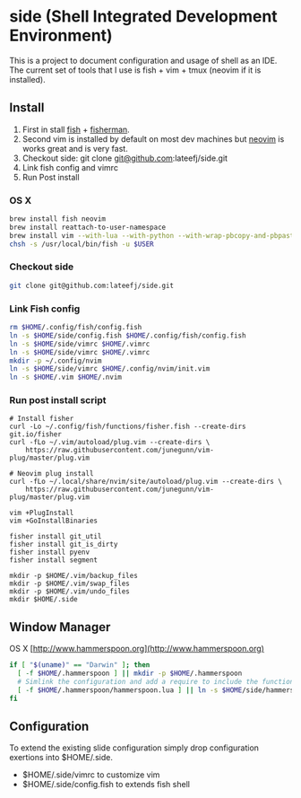 # side (Shell Integrated Development Environment)

This is a project to document configuration and usage of shell as an IDE. The current set of tools that I use is fish + vim + tmux (neovim if it is installed).

## Install 
1. First in stall [fish](https://fishshell.com/) + [fisherman](http://fisherman.sh/).
1. Second vim is installed by default on most dev machines but [neovim](https://github.com/neovim/neovim/wiki/Installing-Neovim) is works great and is very fast.
1. Checkout side: git clone git@github.com:lateefj/side.git
1. Link fish config and vimrc
1. Run Post install


### OS X

```bash
brew install fish neovim
brew install reattach-to-user-namespace
brew install vim --with-lua --with-python --with-wrap-pbcopy-and-pbpaste
chsh -s /usr/local/bin/fish -u $USER
```

### Checkout side

```bash
git clone git@github.com:lateefj/side.git
```

### Link Fish config

```bash
rm $HOME/.config/fish/config.fish
ln -s $HOME/side/config.fish $HOME/.config/fish/config.fish
ln -s $HOME/side/vimrc $HOME/.vimrc
ln -s $HOME/side/vimrc $HOME/.vimrc
mkdir -p ~/.config/nvim
ln -s $HOME/side/vimrc $HOME/.config/nvim/init.vim
ln -s $HOME/.vim $HOME/.nvim
```

### Run post install script

```
# Install fisher
curl -Lo ~/.config/fish/functions/fisher.fish --create-dirs git.io/fisher
curl -fLo ~/.vim/autoload/plug.vim --create-dirs \
    https://raw.githubusercontent.com/junegunn/vim-plug/master/plug.vim

# Neovim plug install
curl -fLo ~/.local/share/nvim/site/autoload/plug.vim --create-dirs \
    https://raw.githubusercontent.com/junegunn/vim-plug/master/plug.vim

vim +PlugInstall
vim +GoInstallBinaries

fisher install git_util
fisher install git_is_dirty
fisher install pyenv
fisher install segment

mkdir -p $HOME/.vim/backup_files
mkdir -p $HOME/.vim/swap_files
mkdir -p $HOME/.vim/undo_files
mkdir $HOME/.side
```

## Window Manager
OS X [http://www.hammerspoon.org](http://www.hammerspoon.org)

```bash
if [ "$(uname)" == "Darwin" ]; then
  [ -f $HOME/.hammerspoon ] || mkdir -p $HOME/.hammerspoon
  # Simlink the configuration and add a require to include the functionality
  [ -f $HOME/.hammerspoon/hammerspoon.lua ] || ln -s $HOME/side/hammerspoon.lua $HOME/.hammerspoon/side.lua && echo 'require("side")' >> $HOME/.hammerspoon/init.lua
fi
```


## Configuration

To extend the existing slide configuration simply drop configuration exertions into $HOME/.side.

* $HOME/.side/vimrc to customize vim 
* $HOME/.side/config.fish to extends fish shell
